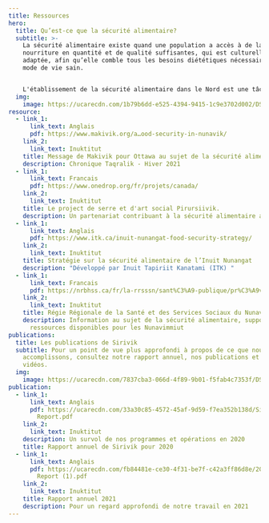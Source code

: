 ```yaml
---
title: Ressources
hero:
  title: Qu’est-ce que la sécurité alimentaire?
  subtitle: >-
    La sécurité alimentaire existe quand une population a accès à de la
    nourriture en quantité et de qualité suffisantes, qui est culturellement
    adaptée, afin qu’elle comble tous les besoins diététiques nécessaires à un
    mode de vie sain.


    L'établissement de la sécurité alimentaire dans le Nord est une tâche importante et complexe. Nous avons rassemblé quelques documents qui vous permettront d’en apprendre davantage à ce sujet.
  img:
    image: https://ucarecdn.com/1b79b6dd-e525-4394-9415-1c9e3702d002/DSC02148-Enhanced-NR.jpeg
resource:
  - link_1:
      link_text: Anglais
      pdf: https://www.makivik.org/a…ood-security-in-nunavik/
    link_2:
      link_text: Inuktitut
    title: Message de Makivik pour Ottawa au sujet de la sécurité alimentaire
    description: Chronique Taqralik - Hiver 2021
  - link_1:
      link_text: Francais
      pdf: https://www.onedrop.org/fr/projets/canada/
    link_2:
      link_text: Inuktitut
    title: Le project de serre et d'art social Pirursiivik.
    description: Un partenariat contribuant à la sécurité alimentaire au Nunavik.
  - link_1:
      link_text: Anglais
      pdf: https://www.itk.ca/inuit-nunangat-food-security-strategy/
    link_2:
      link_text: Inuktitut
    title: Stratégie sur la sécurité alimentaire de l’Inuit Nunangat
    description: "Développé par Inuit Tapiriit Kanatami (ITK) "
  - link_1:
      link_text: Francais
      pdf: https://nrbhss.ca/fr/la-rrsssn/sant%C3%A9-publique/pr%C3%A9vention-et-promotion-de-la-sant%C3%A9/s%C3%A9curit%C3%A9-alimentaire
    link_2:
      link_text: Inuktitut
    title: Régie Régionale de la Santé et des Services Sociaux du Nunavik
    description: Information au sujet de la sécurité alimentaire, support et
      ressources disponibles pour les Nunavimmiut
publications:
  title: Les publications de Sirivik
  subtitle: Pour un point de vue plus approfondi à propos de ce que nous
    accomplissons, consultez notre rapport annuel, nos publications et nos
    vidéos.
  img:
    image: https://ucarecdn.com/7837cba3-066d-4f89-9b01-f5fab4c7353f/DSC04205.jpeg
publication:
  - link_1:
      link_text: Anglais
      pdf: https://ucarecdn.com/33a30c85-4572-45af-9d59-f7ea352b138d/Sirivik Annual
        Report.pdf
    link_2:
      link_text: Inuktitut
    description: Un survol de nos programmes et opérations en 2020
    title: Rapport annuel de Sirivik pour 2020
  - link_1:
      link_text: Anglais
      pdf: https://ucarecdn.com/fb84481e-ce30-4f31-be7f-c42a3ff86d8e/2021 Annual
        Report (1).pdf
    link_2:
      link_text: Inuktitut
    title: Rapport annuel 2021
    description: Pour un regard approfondi de notre travail en 2021
---
```

